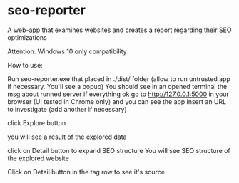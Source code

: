 # seo-reporter
A web-app that examines websites and creates a report regarding their SEO optimizations

Attention. Windows 10 only compatibility

How to use:

Run seo-reporter.exe that placed in ./dist/ folder (allow to run untrusted app if necessary. You'll see a popup) You should see in an opened terminal the msg about runned server if everything ok go to http://127.0.0.1:5000 in your browser (UI tested in Chrome only) and you can see the app insert an URL to investigate (add another if necessary)

click Explore button

you will see a result of the explored data

click on Detail button to expand SEO structure You will see SEO structure of the explored website

Click on Detail button in the tag row to see it's source
